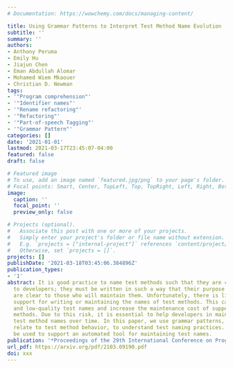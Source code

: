 ```yaml
---
# Documentation: https://wowchemy.com/docs/managing-content/

title: Using Grammar Patterns to Interpret Test Method Name Evolution
subtitle: ''
summary: ''
authors:
- Anthony Peruma
- Emily Hu
- Jiajun Chen
- Eman Abdullah Alomar
- Mohamed Wiem Mkaouer
- Christian D. Newman
tags:
- '"Program comprehension"'
- '"Identifier names"'
- '"Rename refactoring"'
- '"Refactoring"'
- '"Part-of-speech Tagging"'
- '"Grammar Pattern"'
categories: []
date: '2021-01-01'
lastmod: 2021-03-17T23:45:07-04:00
featured: false
draft: false

# Featured image
# To use, add an image named `featured.jpg/png` to your page's folder.
# Focal points: Smart, Center, TopLeft, Top, TopRight, Left, Right, BottomLeft, Bottom, BottomRight.
image:
  caption: ''
  focal_point: ''
  preview_only: false

# Projects (optional).
#   Associate this post with one or more of your projects.
#   Simply enter your project's folder or file name without extension.
#   E.g. `projects = ["internal-project"]` references `content/project/deep-learning/index.md`.
#   Otherwise, set `projects = []`.
projects: []
publishDate: '2021-03-18T03:45:06.384896Z'
publication_types:
- '1'
abstract: It is good practice to name test methods such that they are comprehensible
  to developers; they must be written in such a way that their purpose and functionality
  are clear to those who will maintain them. Unfortunately, there is little automated
  support for writing or maintaining the names of test methods. This can lead to inconsistent
  and low-quality test names and increase the maintenance cost of supporting these
  methods. Due to this risk, it is essential to help developers in maintaining their
  test method names over time. In this paper, we use grammar patterns, and how they
  relate to test method behavior, to understand test naming practices. This data will
  be used to support an automated tool for maintaining test names.
publication: '*Proceedings of the 29th International Conference on Program Comprehension*'
url_pdf: https://arxiv.org/pdf/2103.09190.pdf
doi: xxx
---
```


